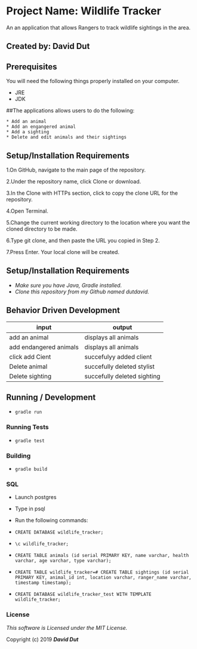 # Project Name: Wildlife Tracker

An an application that allows Rangers to track wildlife sightings in the area.

## Created by: David Dut

## Prerequisites

You will need the following things properly installed on your computer.

* JRE
* JDK

##The applications allows users to do the following:

    * Add an animal
    * Add an engangered animal
    * Add a sighting
    * Delete and edit animals and their sightings

## Setup/Installation Requirements

1.On GitHub, navigate to the main page of the repository.

2.Under the repository name, click Clone or download.

3.In the Clone with HTTPs section, click to copy the clone URL for the repository.

4.Open Terminal.

5.Change the current working directory to the location where you want the cloned directory to be made.

6.Type git clone, and then paste the URL you copied in Step 2.

7.Press Enter. Your local clone will be created.

## Setup/Installation Requirements

* _Make sure you have Java, Gradle installed._
* _Clone this repository from my Github named dutdavid._

## Behavior Driven Development
| input                    |    output                             |   
|--------------------------|---------------------------------------| 
| add an animal            |  displays all animals                 |
| add endangered animals   | displays all animals                  | 
| click add Cient          | succefulyy added client               |
| Delete animal            |  succefully deleted stylist           | 
| Delete sighting          |  succefully deleted sighting          | 

## Running / Development

* `gradle run`

### Running Tests

* `gradle test`

### Building

* `gradle build`

### SQL

* Launch postgres
* Type in psql
* Run the following commands:

* `CREATE DATABASE wildlife_tracker;`
* `\c wildlife_tracker;`
* `CREATE TABLE animals (id serial PRIMARY KEY, name varchar, health varchar, age varchar, type varchar);`
* `CREATE TABLE
wildlife_tracker=# CREATE TABLE sightings (id serial PRIMARY KEY, animal_id int, location varchar, ranger_name varchar, timestamp timestamp);`
* `CREATE DATABASE wildlife_tracker_test WITH TEMPLATE wildlife_tracker;`

### License

*This software is Licensed under the MIT License.*

Copyright (c) 2019 **_David Dut_**
